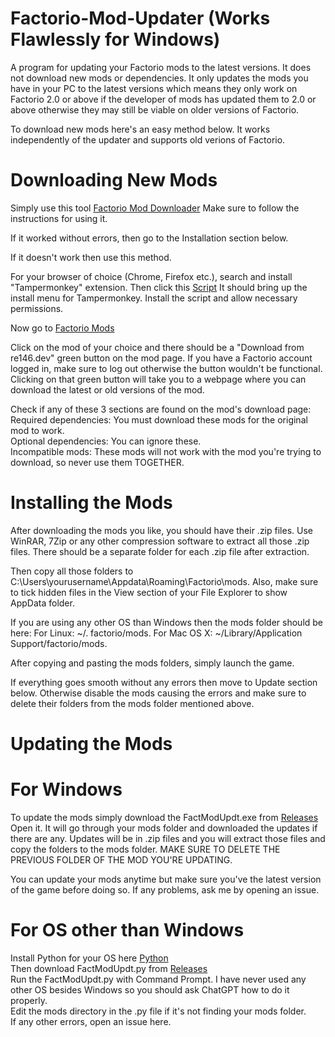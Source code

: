 # Factorio-Mod-Updater (Works Flawlessly for Windows)
A program for updating your Factorio mods to the latest versions. It does not download new mods or dependencies. It only updates the mods you have in your PC to the latest versions which means they only work on Factorio 2.0 or above if the developer of mods has updated them to 2.0 or above otherwise they may still be viable on older versions of Factorio.

To download new mods here's an easy method below. It works independently of the updater and supports old verions of Factorio.

# Downloading New Mods
Simply use this tool [Factorio Mod Downloader](https://github.com/vaibhavvikas/factorio-mod-downloader) Make sure to follow the instructions for using it.

If it worked without errors, then go to the Installation section below.

If it doesn't work then use this method.

For your browser of choice (Chrome, Firefox etc.), search and install "Tampermonkey" extension. Then click this [Script](https://re146.dev/factorio/mods/free-factorio-mods-downloader-en.user.js) It should bring up the install menu for Tampermonkey. Install the script and allow necessary permissions.

Now go to [Factorio Mods](https://mods.factorio.com/)    

Click on the mod of your choice and there should be a "Download from re146.dev" green button on the mod page. If you have a Factorio account logged in, make sure to log out otherwise the button wouldn't be functional. Clicking on that green button will take you to a webpage where you can download the latest or old versions of the mod.

Check if any of these 3 sections are found on the mod's download page:  
Required dependencies: You must download these mods for the original mod to work.  
Optional dependencies: You can ignore these.  
Incompatible mods: These mods will not work with the mod you're trying to download, so never use them TOGETHER.  

# Installing the Mods 
After downloading the mods you like, you should have their .zip files. Use WinRAR, 7Zip or any other compression software to extract all those .zip files. There should be a separate folder for each .zip file after extraction.

Then copy all those folders to C:\Users\yourusername\Appdata\Roaming\Factorio\mods. Also, make sure to tick hidden files in the View section of your File Explorer to show AppData folder. 

If you are using any other OS than Windows then the mods folder should be here:
For Linux: ~/. factorio/mods.
For Mac OS X: ~/Library/Application Support/factorio/mods.

After copying and pasting the mods folders, simply launch the game.

If everything goes smooth without any errors then move to Update section below. Otherwise disable the mods causing the errors and make sure to delete their folders from the mods folder mentioned above. 

# Updating the Mods
# For Windows
To update the mods simply download the FactModUpdt.exe from [Releases](https://github.com/Handyfff/Factorio-Mod-Updater/releases) Open it. It will go through your mods folder and downloaded the updates if there are any. Updates will be in .zip files and you will extract those files and copy the folders to the mods folder. MAKE SURE TO DELETE THE PREVIOUS FOLDER OF THE MOD YOU'RE UPDATING.

You can update your mods anytime but make sure you've the latest version of the game before doing so.
If any problems, ask me by opening an issue.

# For OS other than Windows
Install Python for your OS here [Python](https://www.python.org/downloads/Download)  
Then download FactModUpdt.py from [Releases](https://github.com/Handyfff/Factorio-Mod-Updater/releases)  
Run the FactModUpdt.py with Command Prompt. I have never used any other OS besides Windows so you should ask ChatGPT how to do it properly.  
Edit the mods directory in the .py file if it's not finding your mods folder.  
If any other errors, open an issue here.
